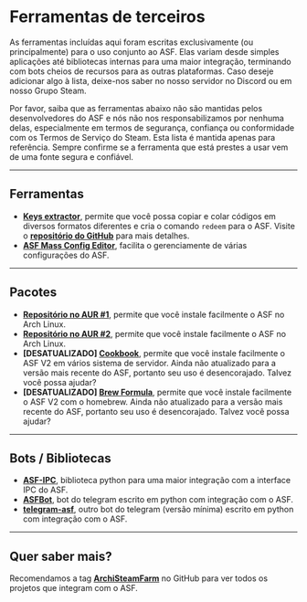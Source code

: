 # Ferramentas de terceiros

As ferramentas incluídas aqui foram escritas exclusivamente (ou principalmente) para o uso conjunto ao ASF. Elas variam desde simples aplicações até bibliotecas internas para uma maior integração, terminando com bots cheios de recursos para as outras plataformas. Caso deseje adicionar algo à lista, deixe-nos saber no nosso servidor no Discord ou em nosso Grupo Steam.

Por favor, saiba que as ferramentas abaixo não são mantidas pelos desenvolvedores do ASF e nós não nos responsabilizamos por nenhuma delas, especialmente em termos de segurança, confiança ou conformidade com os Termos de Serviço do Steam. Esta lista é mantida apenas para referência. Sempre confirme se a ferramenta que está prestes a usar vem de uma fonte segura e confiável.

* * *

## Ferramentas

- **[Keys extractor](https://ske.pixv.io)**, permite que você possa copiar e colar códigos em diversos formatos diferentes e cria o comando `redeem` para o ASF. Visite o **[repositório do GitHub](https://github.com/PixvIO/SKE)** para mais detalhes.
- **[ASF Mass Config Editor](https://github.com/genesix-eu/ASF_MCE)**, facilita o gerenciamente de várias configurações do ASF.

* * *

## Pacotes

- **[Repositório no AUR #1](https://aur.archlinux.org/packages/asf)**, permite que você instale facilmente o ASF no Arch Linux.
- **[Repositório no AUR #2](https://aur.archlinux.org/packages/archisteamfarm-bin)**, permite que você instale facilmente o ASF no Arch Linux.
- **[DESATUALIZADO] [Cookbook](https://supermarket.chef.io/cookbooks/asf)**, permite que você instale facilmente o ASF V2 em vários sistema de servidor. Ainda não atualizado para a versão mais recente do ASF, portanto seu uso é desencorajado. Talvez você possa ajudar?
- **[DESATUALIZADO] [Brew Formula](http://brewformulas.org/ArchiSteamFarm)**, permite que você instale facilmente o ASF V2 com o homebrew. Ainda não atualizado para a versão mais recente do ASF, portanto seu uso é desencorajado. Talvez você possa ajudar?

* * *

## Bots / Bibliotecas

- **[ASF-IPC](https://github.com/deluxghost/ASF_IPC)**, biblioteca python para uma maior integração com a interface IPC do ASF.
- **[ASFBot](https://github.com/dmcallejo/ASFBot)**, bot do telegram escrito em python com integração com o ASF.
- **[telegram-asf](https://github.com/deluxghost/telegram-asf)**, outro bot do telegram (versão mínima) escrito em python com integração com o ASF.

* * *

## Quer saber mais?

Recomendamos a tag **[ArchiSteamFarm](https://github.com/topics/archisteamfarm)** no GitHub para ver todos os projetos que integram com o ASF.